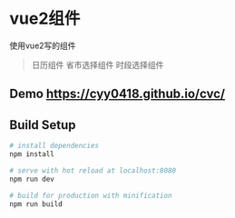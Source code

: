 # vue2组件
使用vue2写的组件
> 日历组件
> 省市选择组件
> 时段选择组件
> 
## Demo https://cyy0418.github.io/cvc/


## Build Setup

``` bash
# install dependencies
npm install

# serve with hot reload at localhost:8080
npm run dev

# build for production with minification
npm run build

```


